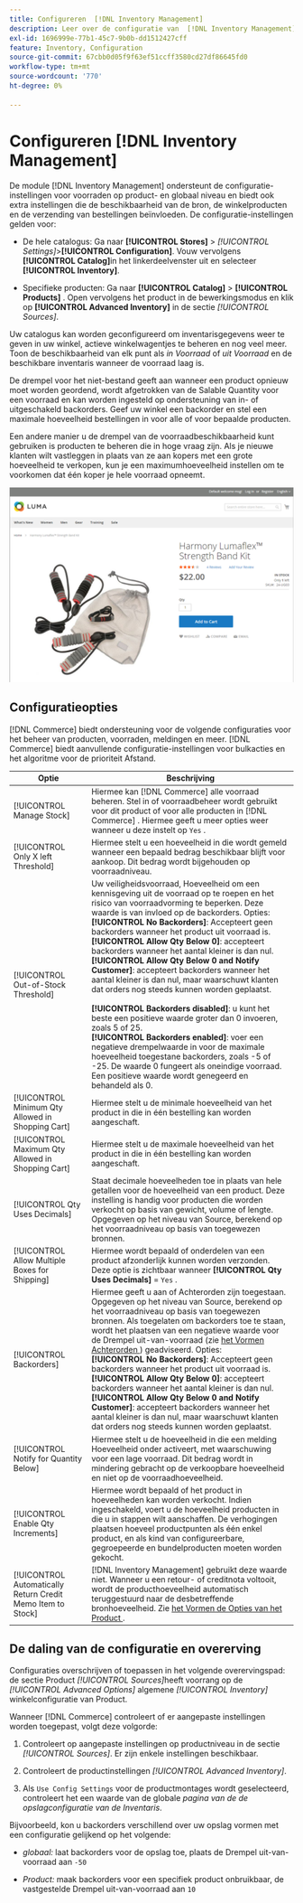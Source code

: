 ```yaml
---
title: Configureren  [!DNL Inventory Management]
description: Leer over de configuratie van  [!DNL Inventory Management]  opties die bronbeschikbaarheid, storefront producten, en ordeverzending bepalen.
exl-id: 1696999e-77b1-45c7-9b0b-dd1512427cff
feature: Inventory, Configuration
source-git-commit: 67cbb0d05f9f63ef51ccff3580cd27df86645fd0
workflow-type: tm+mt
source-wordcount: '770'
ht-degree: 0%

---
```


# Configureren [!DNL Inventory Management]

De module [!DNL Inventory Management] ondersteunt de configuratie-instellingen voor voorraden op product- en globaal niveau en biedt ook extra instellingen die de beschikbaarheid van de bron, de winkelproducten en de verzending van bestellingen beïnvloeden. De configuratie-instellingen gelden voor:

- De hele catalogus: Ga naar **[!UICONTROL Stores]** > _[!UICONTROL Settings]_>**[!UICONTROL Configuration]**. Vouw vervolgens **[!UICONTROL Catalog]**&#x200B;in het linkerdeelvenster uit en selecteer **[!UICONTROL Inventory]**.

- Specifieke producten: Ga naar **[!UICONTROL Catalog]** > **[!UICONTROL Products]** . Open vervolgens het product in de bewerkingsmodus en klik op **[!UICONTROL Advanced Inventory]** in de sectie _[!UICONTROL Sources]_.

Uw catalogus kan worden geconfigureerd om inventarisgegevens weer te geven in uw winkel, actieve winkelwagentjes te beheren en nog veel meer. Toon de beschikbaarheid van elk punt als _in Voorraad_ of _uit Voorraad_ en de beschikbare inventaris wanneer de voorraad laag is.

De drempel voor het niet-bestand geeft aan wanneer een product opnieuw moet worden geordend, wordt afgetrokken van de Salable Quantity voor een voorraad en kan worden ingesteld op ondersteuning van in- of uitgeschakeld backorders. Geef uw winkel een backorder en stel een maximale hoeveelheid bestellingen in voor alle of voor bepaalde producten.

Een andere manier u de drempel van de voorraadbeschikbaarheid kunt gebruiken is producten te beheren die in hoge vraag zijn. Als je nieuwe klanten wilt vastleggen in plaats van ze aan kopers met een grote hoeveelheid te verkopen, kun je een maximumhoeveelheid instellen om te voorkomen dat één koper je hele voorraad opneemt.

![ Voorbeeld van in Voorraad, slechts 1 verlaten ](assets/storefront-stock-options-1-left.png)

## Configuratieopties

[!DNL Commerce] biedt ondersteuning voor de volgende configuraties voor het beheer van producten, voorraden, meldingen en meer. [!DNL Commerce] biedt aanvullende configuratie-instellingen voor bulkacties en het algoritme voor de prioriteit Afstand.

| Optie | Beschrijving |
|--|--|
| [!UICONTROL Manage Stock] | Hiermee kan [!DNL Commerce] alle voorraad beheren. Stel in of voorraadbeheer wordt gebruikt voor dit product of voor alle producten in [!DNL Commerce] . Hiermee geeft u meer opties weer wanneer u deze instelt op `Yes` . |
| [!UICONTROL Only X left Threshold] | Hiermee stelt u een hoeveelheid in die wordt gemeld wanneer een bepaald bedrag beschikbaar blijft voor aankoop. Dit bedrag wordt bijgehouden op voorraadniveau. |
| [!UICONTROL Out-of-Stock Threshold] | Uw veiligheidsvoorraad, Hoeveelheid om een kennisgeving uit de voorraad op te roepen en het risico van voorraadvorming te beperken. Deze waarde is van invloed op de backorders. Opties:<br />**[!UICONTROL No Backorders]**: Accepteert geen backorders wanneer het product uit voorraad is.<br />**[!UICONTROL Allow Qty Below 0]**: accepteert backorders wanneer het aantal kleiner is dan nul.<br />**[!UICONTROL Allow Qty Below 0 and Notify Customer]**: accepteert backorders wanneer het aantal kleiner is dan nul, maar waarschuwt klanten dat orders nog steeds kunnen worden geplaatst.<br /><br />**[!UICONTROL Backorders disabled]**: u kunt het beste een positieve waarde groter dan 0 invoeren, zoals 5 of 25. <br/>**[!UICONTROL Backorders enabled]**: voer een negatieve drempelwaarde in voor de maximale hoeveelheid toegestane backorders, zoals -5 of -25. De waarde 0 fungeert als oneindige voorraad. Een positieve waarde wordt genegeerd en behandeld als 0. |
| [!UICONTROL Minimum Qty Allowed in Shopping Cart] | Hiermee stelt u de minimale hoeveelheid van het product in die in één bestelling kan worden aangeschaft. |
| [!UICONTROL Maximum Qty Allowed in Shopping Cart] | Hiermee stelt u de maximale hoeveelheid van het product in die in één bestelling kan worden aangeschaft. |
| [!UICONTROL Qty Uses Decimals] | Staat decimale hoeveelheden toe in plaats van hele getallen voor de hoeveelheid van een product. Deze instelling is handig voor producten die worden verkocht op basis van gewicht, volume of lengte. Opgegeven op het niveau van Source, berekend op het voorraadniveau op basis van toegewezen bronnen. |
| [!UICONTROL Allow Multiple Boxes for Shipping] | Hiermee wordt bepaald of onderdelen van een product afzonderlijk kunnen worden verzonden. Deze optie is zichtbaar wanneer **[!UICONTROL Qty Uses Decimals]** = `Yes` . |
| [!UICONTROL Backorders] | Hiermee geeft u aan of Achterorden zijn toegestaan. Opgegeven op het niveau van Source, berekend op het voorraadniveau op basis van toegewezen bronnen. Als toegelaten om backorders toe te staan, wordt het plaatsen van een negatieve waarde voor de Drempel uit-van-voorraad (zie [ het Vormen Achterorden ](backorders.md)) geadviseerd. Opties:<br />**[!UICONTROL No Backorders]**: Accepteert geen backorders wanneer het product uit voorraad is.<br />**[!UICONTROL Allow Qty Below 0]**: accepteert backorders wanneer het aantal kleiner is dan nul.<br />**[!UICONTROL Allow Qty Below 0 and Notify Customer]**: accepteert backorders wanneer het aantal kleiner is dan nul, maar waarschuwt klanten dat orders nog steeds kunnen worden geplaatst. |
| [!UICONTROL Notify for Quantity Below] | Hiermee stelt u de hoeveelheid in die een melding Hoeveelheid onder activeert, met waarschuwing voor een lage voorraad. Dit bedrag wordt in mindering gebracht op de verkoopbare hoeveelheid en niet op de voorraadhoeveelheid. |
| [!UICONTROL Enable Qty Increments] | Hiermee wordt bepaald of het product in hoeveelheden kan worden verkocht. Indien ingeschakeld, voert u de hoeveelheid producten in die u in stappen wilt aanschaffen. De verhogingen plaatsen hoeveel productpunten als één enkel product, en als kind van configureerbare, gegroepeerde en bundelproducten moeten worden gekocht. |
| [!UICONTROL Automatically Return Credit Memo Item to Stock] | [!DNL Inventory Management] gebruikt deze waarde niet. Wanneer u een retour- of creditnota voltooit, wordt de producthoeveelheid automatisch teruggestuurd naar de desbetreffende bronhoeveelheid. Zie [ het Vormen de Opties van het Product ](product-options.md). |

## De daling van de configuratie en overerving

Configuraties overschrijven of toepassen in het volgende overervingspad: de sectie Product _[!UICONTROL Sources]_&#x200B;heeft voorrang op de&#x200B;_[!UICONTROL Advanced Options]_ algemene _[!UICONTROL Inventory]_&#x200B;winkelconfiguratie van Product.

Wanneer [!DNL Commerce] controleert of er aangepaste instellingen worden toegepast, volgt deze volgorde:

1. Controleert op aangepaste instellingen op productniveau in de sectie _[!UICONTROL Sources]_. Er zijn enkele instellingen beschikbaar.

1. Controleert de productinstellingen _[!UICONTROL Advanced Inventory]_.

1. Als `Use Config Settings` voor de productmontages wordt geselecteerd, controleert het een waarde van de globale _pagina van de de opslagconfiguratie van de Inventaris_.

Bijvoorbeeld, kon u backorders verschillend over uw opslag vormen met een configuratie gelijkend op het volgende:

- _globaal:_ laat backorders voor de opslag toe, plaats de Drempel uit-van-voorraad aan `-50`

- _Product:_ maak backorders voor een specifiek product onbruikbaar, de vastgestelde Drempel uit-van-voorraad aan `10`

